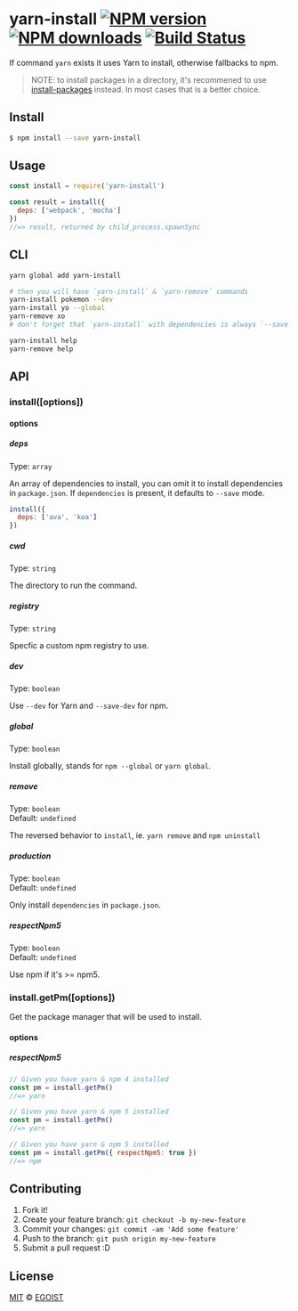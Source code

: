 # yarn-install [![NPM version](https://img.shields.io/npm/v/yarn-install.svg?style=flat-square)](https://npmjs.com/package/yarn-install) [![NPM downloads](https://img.shields.io/npm/dm/yarn-install.svg?style=flat-square)](https://npmjs.com/package/yarn-install) [![Build Status](https://img.shields.io/circleci/project/egoist/yarn-install/master.svg?style=flat-square)](https://circleci.com/gh/egoist/yarn-install)

If command `yarn` exists it uses Yarn to install, otherwise fallbacks to npm.

> NOTE: to install packages in a directory, it's recommened to use [install-packages](https://github.com/egoist/install-packages) instead. In most cases that is a better choice.

## Install

```bash
$ npm install --save yarn-install
```

## Usage

```js
const install = require('yarn-install')

const result = install({
  deps: ['webpack', 'mocha']
})
//=> result, returned by child_process.spawnSync
```

## CLI

```bash
yarn global add yarn-install

# then you will have `yarn-install` & `yarn-remove` commands
yarn-install pokemon --dev
yarn-install yo --global
yarn-remove xo
# don't forget that `yarn-install` with dependencies is always `--save` by default.

yarn-install help
yarn-remove help
```

## API

### install([options])

#### options

##### deps

Type: `array`

An array of dependencies to install, you can omit it to install dependencies in `package.json`. If `dependencies` is present, it defaults to `--save` mode.

```js
install({
  deps: ['ava', 'koa']
})
```

##### cwd

Type: `string`

The directory to run the command.

##### registry

Type: `string`  

Specfic a custom npm registry to use.

##### dev

Type: `boolean`

Use `--dev` for Yarn and `--save-dev` for npm.

##### global

Type: `boolean`

Install globally, stands for `npm --global` or `yarn global`.

##### remove

Type: `boolean`<br>
Default: `undefined`

The reversed behavior to `install`, ie. `yarn remove` and `npm uninstall`

##### production

Type: `boolean`<br>
Default: `undefined`

Only install `dependencies` in `package.json`.

##### respectNpm5

Type: `boolean`<br>
Default: `undefined`

Use npm if it's >= npm5.

### install.getPm([options])

Get the package manager that will be used to install.

#### options

##### respectNpm5

```js
// Given you have yarn & npm 4 installed
const pm = install.getPm()
//=> yarn

// Given you have yarn & npm 5 installed
const pm = install.getPm()
//=> yarn

// Given you have yarn & npm 5 installed
const pm = install.getPm({ respectNpm5: true })
//=> npm
```

## Contributing

1. Fork it!
2. Create your feature branch: `git checkout -b my-new-feature`
3. Commit your changes: `git commit -am 'Add some feature'`
4. Push to the branch: `git push origin my-new-feature`
5. Submit a pull request :D

## License

[MIT](https://egoist.mit-license.org/) © [EGOIST](https://github.com/egoist)
